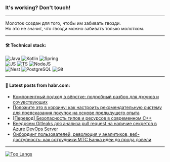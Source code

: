 ### It's working? Don't touch!

---
Молоток создан для того, чтобы им забивать гвозди. <br>
Но это не значит, что гвозди можно забивать только молотком.

---

#### 🛠️ Technical stack:

![Java](https://img.shields.io/badge/Java-informational?logo=Oracle&style=flat&logoColor=white&color=FF4500)
![Kotlin](https://img.shields.io/badge/Kotlin-informational?logo=Kotlin&style=flat&logoColor=white&color=774D97)
![Spring](https://img.shields.io/badge/SpringBoot-informational?logo=SpringBoot&style=flat&logoColor=white&color=6DB33F) <br>
![JS](https://img.shields.io/badge/JS-informational?logo=javaScript&style=flat&logoColor=black&color=F7Df1E)
![TS](https://img.shields.io/badge/TypeScript-informational?logo=typeScript&style=flat&logoColor=black&color=0667A8)
![NodeJS](https://img.shields.io/badge/NodeJS-informational?logo=node.js&style=flat&logoColor=white&color=70A760) <br>
![Nest](https://img.shields.io/badge/NestJS-informational?logo=NestJS&style=flat&logoColor=white&color=E0234E)
![PostgreSQL](https://img.shields.io/badge/PostgreSQL-informational?logo=PostgreSQL&style=flat&logoColor=white&color=DAA520)
![Git](https://img.shields.io/badge/Git-informational?logo=git&style=flat&logoColor=white&color=778899)

___

#### 💬 Latest posts from habr.com:

<!-- BLOG-POST-LIST:START -->
- [Компонентный подход в вёрстке: подробный разбор для джунов и сочувствующих](https://habr.com/ru/companies/yandex_praktikum/articles/748794/?utm_source=habrahabr&utm_medium=rss&utm_campaign=748794)
- [Положите это в корзину: как настроить рекомендательную систему для предсказания покупок на основе предыдущего опыта](https://habr.com/ru/companies/automacon/articles/749050/?utm_source=habrahabr&utm_medium=rss&utm_campaign=749050)
- [[Перевод] Безопасность типов и ресурсов в современном C++](https://habr.com/ru/articles/749046/?utm_source=habrahabr&utm_medium=rss&utm_campaign=749046)
- [Внедряем Gitleaks для анализа pull request на наличие секретов в Azure DevOps Server](https://habr.com/ru/companies/ingos_it/articles/738994/?utm_source=habrahabr&utm_medium=rss&utm_campaign=738994)
- [Онбординг пользователей, революция у аналитиков, веб-доступность: как сотрудники МТС Банка идеи до прода довели](https://habr.com/ru/specials/748768/?utm_source=habrahabr&utm_medium=rss&utm_campaign=748768)
<!-- BLOG-POST-LIST:END -->

---
[![Top Langs](https://github-readme-stats-git-master-advtsetting-gmailcom.vercel.app/api/top-langs/?username=zloylis&langs_count=10&hide_title=false&title_color=e6edf3&size_weight=0.5&count_weight=0.5&layout=compact&hide_border=true&theme=dracula)](https://github.com/zloylis)

<!-- ![GitHub stats](https://github-readme-stats-git-master-advtsetting-gmailcom.vercel.app/api?username=zloylis&show_icons=true&hide_border=true&theme=dracula&hide_title=true&include_all_commits=true&count_private=true&hide=contribs&hide_rank=true) -->
